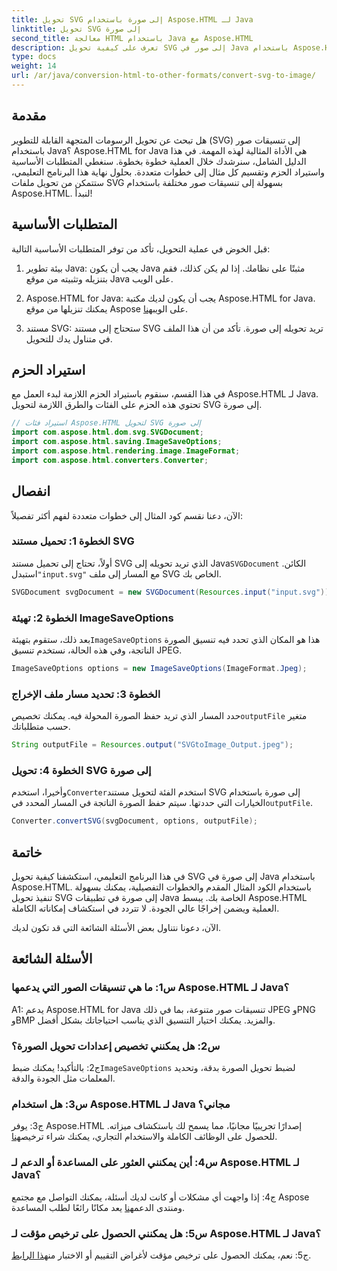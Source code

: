 ```yaml
---
title: تحويل SVG إلى صورة باستخدام Aspose.HTML لـ Java
linktitle: تحويل SVG إلى صورة
second_title: معالجة HTML باستخدام Java مع Aspose.HTML
description: تعرف على كيفية تحويل SVG إلى صور في Java باستخدام Aspose.HTML. دليل شامل للحصول على مخرجات عالية الجودة.
type: docs
weight: 14
url: /ar/java/conversion-html-to-other-formats/convert-svg-to-image/
---
```

## مقدمة

هل تبحث عن تحويل الرسومات المتجهة القابلة للتطوير (SVG) إلى تنسيقات صور باستخدام Java؟ Aspose.HTML for Java هي الأداة المثالية لهذه المهمة. في هذا الدليل الشامل، سنرشدك خلال العملية خطوة بخطوة. سنغطي المتطلبات الأساسية واستيراد الحزم وتقسيم كل مثال إلى خطوات متعددة. بحلول نهاية هذا البرنامج التعليمي، ستتمكن من تحويل ملفات SVG بسهولة إلى تنسيقات صور مختلفة باستخدام Aspose.HTML. لنبدأ!

## المتطلبات الأساسية

قبل الخوض في عملية التحويل، تأكد من توفر المتطلبات الأساسية التالية:

1. بيئة تطوير Java: يجب أن يكون Java مثبتًا على نظامك. إذا لم يكن كذلك، فقم بتنزيله وتثبيته من موقع Java على الويب.

2.  Aspose.HTML for Java: يجب أن يكون لديك مكتبة Aspose.HTML for Java. يمكنك تنزيلها من موقع Aspose على الويب[هنا](https://releases.aspose.com/html/java/).

3. مستند SVG: ستحتاج إلى مستند SVG تريد تحويله إلى صورة. تأكد من أن هذا الملف في متناول يدك للتحويل.

## استيراد الحزم

في هذا القسم، سنقوم باستيراد الحزم اللازمة لبدء العمل مع Aspose.HTML لـ Java. تحتوي هذه الحزم على الفئات والطرق اللازمة لتحويل SVG إلى صورة.

```java
// استيراد فئات Aspose.HTML لتحويل SVG إلى صورة
import com.aspose.html.dom.svg.SVGDocument;
import com.aspose.html.saving.ImageSaveOptions;
import com.aspose.html.rendering.image.ImageFormat;
import com.aspose.html.converters.Converter;
```

## انفصال 

الآن، دعنا نقسم كود المثال إلى خطوات متعددة لفهم أكثر تفصيلاً:

### الخطوة 1: تحميل مستند SVG

 أولاً، تحتاج إلى تحميل مستند SVG الذي تريد تحويله إلى Java`SVGDocument` الكائن. استبدل`"input.svg"` مع المسار إلى ملف SVG الخاص بك.

```java
SVGDocument svgDocument = new SVGDocument(Resources.input("input.svg"));
```

### الخطوة 2: تهيئة ImageSaveOptions

 بعد ذلك، ستقوم بتهيئة`ImageSaveOptions` هذا هو المكان الذي تحدد فيه تنسيق الصورة الناتجة، وفي هذه الحالة، نستخدم تنسيق JPEG.

```java
ImageSaveOptions options = new ImageSaveOptions(ImageFormat.Jpeg);
```

### الخطوة 3: تحديد مسار ملف الإخراج

 حدد المسار الذي تريد حفظ الصورة المحولة فيه. يمكنك تخصيص`outputFile` متغير حسب متطلباتك.

```java
String outputFile = Resources.output("SVGtoImage_Output.jpeg");
```

### الخطوة 4: تحويل SVG إلى صورة

 وأخيرا، استخدم`Converter`استخدم الفئة لتحويل مستند SVG إلى صورة باستخدام الخيارات التي حددتها. سيتم حفظ الصورة الناتجة في المسار المحدد في`outputFile`.

```java
Converter.convertSVG(svgDocument, options, outputFile);
```

## خاتمة

في هذا البرنامج التعليمي، استكشفنا كيفية تحويل SVG إلى صورة في Java باستخدام Aspose.HTML. باستخدام الكود المثال المقدم والخطوات التفصيلية، يمكنك بسهولة تنفيذ تحويل SVG إلى صورة في تطبيقات Java الخاصة بك. يبسط Aspose.HTML العملية ويضمن إخراجًا عالي الجودة. لا تتردد في استكشاف إمكاناته الكاملة.

الآن، دعونا نتناول بعض الأسئلة الشائعة التي قد تكون لديك.

## الأسئلة الشائعة

### س1: ما هي تنسيقات الصور التي يدعمها Aspose.HTML لـ Java؟

A1: يدعم Aspose.HTML for Java تنسيقات صور متنوعة، بما في ذلك JPEG وPNG وBMP والمزيد. يمكنك اختيار التنسيق الذي يناسب احتياجاتك بشكل أفضل.

### س2: هل يمكنني تخصيص إعدادات تحويل الصورة؟

 ج2: بالتأكيد! يمكنك ضبط`ImageSaveOptions` لضبط تحويل الصورة بدقة، وتحديد المعلمات مثل الجودة والدقة.

### س3: هل استخدام Aspose.HTML لـ Java مجاني؟

ج3: يوفر Aspose.HTML إصدارًا تجريبيًا مجانيًا، مما يسمح لك باستكشاف ميزاته. للحصول على الوظائف الكاملة والاستخدام التجاري، يمكنك شراء ترخيص[هنا](https://purchase.aspose.com/buy).

### س4: أين يمكنني العثور على المساعدة أو الدعم لـ Aspose.HTML لـ Java؟

 ج4: إذا واجهت أي مشكلات أو كانت لديك أسئلة، يمكنك التواصل مع مجتمع Aspose ومنتدى الدعم[هنا](https://forum.aspose.com/) يعد مكانًا رائعًا لطلب المساعدة.

### س5: هل يمكنني الحصول على ترخيص مؤقت لـ Aspose.HTML لـ Java؟

 ج5: نعم، يمكنك الحصول على ترخيص مؤقت لأغراض التقييم أو الاختبار من[هذا الرابط](https://purchase.aspose.com/temporary-license/).